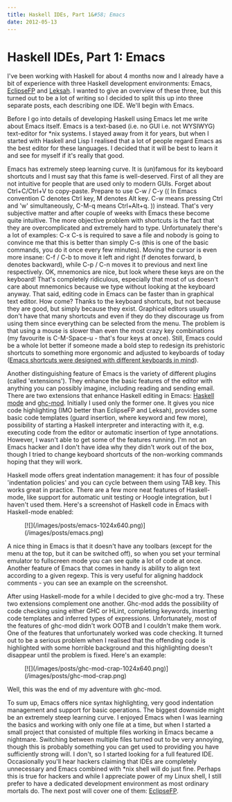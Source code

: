 ```yaml
---
title: Haskell IDEs, Part 1&#58; Emacs
date: 2012-05-13
---
```


Haskell IDEs, Part 1: Emacs
===========================

I've been working with Haskell for about 4 months now and I already have a bit
of experience with three Haskell development environments: Emacs,
[EclipseFP](http://eclipsefp.github.com/) and [Leksah](http://leksah.org/). I
wanted to give an overview of these three, but this turned out to be a lot of
writing so I decided to split this up into three separate posts, each describing
one IDE. We'll begin with Emacs.

Before I go into details of developing Haskell using Emacs let me write about
Emacs itself. Emacs is a text-based (i.e. no GUI i.e. not WYSIWYG) text-editor
for \*nix systems. I stayed away from it for years, but when I started with
Haskell and Lisp I realised that a lot of people regard Emacs as the best editor
for these languages. I decided that it will be best to learn it and see for
myself if it's really that good.

Emacs has extremely steep learning curve. It is (un)famous for its keyboard
shortcuts and I must say that this fame is well-deserved. First of all they are
not intuitive for people that are used only to modern GUIs. Forget about
Ctrl+C/Ctrl+V to copy-paste. Prepare to use C-w / C-y (( In Emacs convention C
denotes Ctrl key, M denotes Alt key. C-w means pressing Ctrl and 'w'
simultaneously, C-M-q means Ctrl+Alt+q. )) instead. That's very subjective
matter and after couple of weeks with Emacs these become quite intuitive. The
more objective problem with shortcuts is the fact that they are overcomplicated
and extremely hard to type. Unfortunately there's a lot of examples: C-x C-s is
required to save a file and nobody is going to convince me that this is better
than simply C-s (this is one of the basic commands, you do it once every few
minutes). Moving the cursor is even more insane: C-f / C-b to move it left and
right (f denotes forward, b denotes backward), while C-p / C-n moves it to
previous and next line respectively. OK, mnemonics are nice, but look where
these keys are on the keyboard! That's completely ridiculous, especially that
most of us doesn't care about mnemonics because we type without looking at the
keyboard anyway. That said, editing code in Emacs can be faster than in
graphical text editor. How come? Thanks to the keyboard shortcuts, but not
because they are good, but simply because they exist. Graphical editors usually
don't have that many shortcuts and even if they do they discourage us from using
them since everything can be selected from the menu. The problem is that using a
mouse is slower than even the most crazy key combinations (my favourite is
C-M-Space-u - that's four keys at once). Still, Emacs could be a whole lot
better if someone made a bold step to redesign its prehistoric shortcuts to
something more ergonomic and adjusted to keyboards of today ([Emacs shortcuts
were designed with different keyboards in
mind](http://xahlee.org/emacs/emacs_kb_shortcuts_pain.html)).

Another distinguishing feature of Emacs is the variety of different plugins
(called 'extensions'). They enhance the basic features of the editor with
anything you can possibly imagine, including reading and sending email. There
are two extensions that enhance Haskell editing in Emacs: [Haskell
mode](http://www.haskell.org/haskellwiki/Haskell_mode_for_Emacs) and
[ghc-mod](http://www.mew.org/~kazu/proj/ghc-mod/en/). Initially I used only the
former one. It gives you nice code highlighting (IMO better than EclipseFP and
Leksah), provides some basic code templates (guard insertion, where keyword and
few more), possibility of starting a Haskell interpreter and interacting with
it, e.g. executing code from the editor or automatic insertion of type
annotations. However, I wasn't able to get some of the features running. I'm not
an Emacs hacker and I don't have idea why they didn't work out of the box,
though I tried to change keyboard shortcuts of the non-working commands hoping
that they will work.

Haskell mode offers great indentation management: it has four of possible
'indentation policies' and you can cycle between them using TAB key. This works
great in practice. There are a few more neat features of Haskell-mode, like
support for automatic unit testing or Hoogle integration, but I haven't used
them. Here's a screenshot of Haskell code in Emacs with Haskell-mode enabled:

<div class="thumbnail">
<figure>
[![](/images/posts/emacs-1024x640.png)](/images/posts/emacs.png)
</figure>
</div>

A nice thing in Emacs is that it doesn't have any toolbars (except for the menu
at the top, but it can be switched off), so when you set your terminal emulator
to fullscreen mode you can see quite a lot of code at once. Another feature of
Emacs that comes in handy is ability to align text according to a given
regexp. This is very useful for aligning haddock comments - you can see an
example on the screenshot.

After using Haskell-mode for a while I decided to give ghc-mod a try. These two
extensions complement one another. Ghc-mod adds the possibility of code checking
using either GHC or HLint, completing keywords, inserting code templates and
inferred types of expressions. Unfortunately, most of the features of ghc-mod
didn't work OOTB and I couldn't make them work. One of the features that
unfortunately worked was code checking. It turned out to be a serious problem
when I realised that the offending code is highlighted with some horrible
background and this highlighting doesn't disappear until the problem is
fixed. Here's an example:

<div class="thumbnail">
<figure>
[![](/images/posts/ghc-mod-crap-1024x640.png)](/images/posts/ghc-mod-crap.png)
</figure>
</div>

Well, this was the end of my adventure with ghc-mod.

To sum up, Emacs offers nice syntax highlighting, very good indentation
management and support for basic operations. The biggest downside might be an
extremely steep learning curve. I enjoyed Emacs when I was learning the basics
and working with only one file at a time, but when I started a small project
that consisted of multiple files working in Emacs became a nightmare. Switching
between multiple files turned out to be very annoying, though this is probably
something you can get used to providing you have sufficiently strong will. I
don't, so I started looking for a full featured IDE. Occasionally you'll hear
hackers claiming that IDEs are completely unnecessary and Emacs combined with
\*nix shell will do just fine. Perhaps this is true for hackers and while I
appreciate power of my Linux shell, I still prefer to have a dedicated
development environment as most ordinary mortals do. The next post will cover
one of them: [EclipseFP](http://eclipsefp.github.com/).

